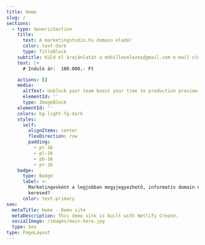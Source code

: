 ```yaml
---
title: Home
slug: /
sections:
  - type: GenericSection
    title:
      text: A marketingstudio.hu domain eladó!
      color: text-dark
      type: TitleBlock
    subtitle: Küld el árajánlatát a mobillevelezes@gmail.com e-mail címre.
    text: |+
      # Induló ár:  100.000,- Ft

    actions: []
    media:
      altText: Unblock your team boost your time to production preview
      elementId: ''
      type: ImageBlock
    elementId: ''
    colors: bg-light-fg-dark
    styles:
      self:
        alignItems: center
        flexDirection: row
        padding:
          - pt-16
          - pl-16
          - pb-16
          - pr-16
    badge:
      type: Badge
      label: >-
        Marketingesként a legjobban megyjegyezhető, informatív domain nevet
        keresed?
      color: text-primary
seo:
  metaTitle: Home - Demo site
  metaDescription: This demo site is built with Netlify Create.
  socialImage: /images/main-hero.jpg
  type: Seo
type: PageLayout
---
```

